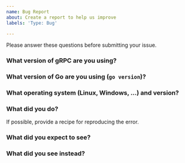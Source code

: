 ```yaml
---
name: Bug Report
about: Create a report to help us improve
labels: 'Type: Bug'

---
```


Please answer these questions before submitting your issue.

### What version of gRPC are you using?

### What version of Go are you using (`go version`)?

### What operating system (Linux, Windows, …) and version?

### What did you do?
If possible, provide a recipe for reproducing the error.

### What did you expect to see?

### What did you see instead?
